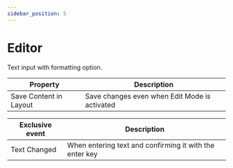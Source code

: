 ```yaml
---
sidebar_position: 5
---
```

# Editor

Text input with formatting option.

| **Property** | **Description** |
| --- | --- |
| Save Content in Layout | Save changes even when Edit Mode is activated |


| Exclusive event | Description |
| --- | --- |
| Text Changed | When entering text and confirming it with the enter key |
